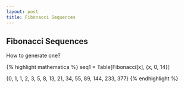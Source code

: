 ```yaml
---
layout: post
title: Fibonacci Sequences
---
```


## Fibonacci Sequences

How to generate one?

{% highlight mathematica %}
seq1 = Table[Fibonacci[x], {x, 0, 14}]

{0, 1, 1, 2, 3, 5, 8, 13, 21, 34, 55, 89, 144, 233, 377}
{% endhighlight %}
